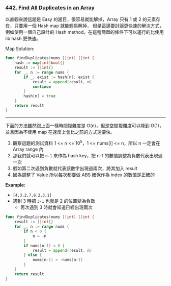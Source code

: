 ### [442. Find All Duplicates in an Array]

以直觀來說這題是 Easy 的題目，很容易就能解掉，Array 只有 1 或 2 的元素存在，只要用一個 Hash map 就能輕易解掉，
但是這邊要討論更快速的解決方式，例如使用一個自己設計的 Hash method，在這種簡單的條件下可以運行的比使用 lib hash 更快速。

Map Solution:
```go
func findDuplicates(nums []int) []int {
    hash := map[int]bool{}
    result := []int{}
    for _, n := range nums {
        if _, exist := hash[n]; exist {
            result = append(result, n)
            continue
        }
        hash[n] = true
    }
    return result
}
```

---

下面的方法雖然跟上面一樣時間複雜度是 O(n)，但是空間複雜度可以降到 O(1)，並且因為不使用 map 在速度上會比之前的方式還要快。
1.  觀察這題的測試資料 1 <= n <= 10<sup>5</sup>，1 <= nums[i] <= n，所以 n 一定會在 Array range 內
2.  那我們就可以把 `n-1` 來作為 hash key，把 n-1 的數值調整為負數代表出現過一次
3.  假如第二次遇到負數就代表該數字出現過兩次，將其加入 result
4.  因為調整了 Value 所以每次都要做 ABS 確保作為 index 的數值是正確的

**Example:**  
-   `[4,3,2,7,8,2,3,1]`
-   遇到 3 時把 `3-1` 也就是 2 的位置變為負數
    -   再次遇到 3 時就會知道已經出現兩次

```go
func findDuplicates(nums []int) []int {
    result := []int{}
    for _, n := range nums {
        if n < 0 {
            n = -n  
        }
        if nums[n-1] < 0 {
            result = append(result, n)
        } else {
            nums[n-1] = -nums[n-1]
        }
    }
    return result
}
```

[442. Find All Duplicates in an Array]: https://leetcode.com/problems/find-all-duplicates-in-an-array/